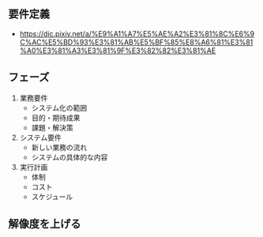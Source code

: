 ## 要件定義
- https://dic.pixiv.net/a/%E9%A1%A7%E5%AE%A2%E3%81%8C%E6%9C%AC%E5%BD%93%E3%81%AB%E5%BF%85%E8%A6%81%E3%81%A0%E3%81%A3%E3%81%9F%E3%82%82%E3%81%AE

## フェーズ
1. 業務要件
   - システム化の範囲
   - 目的・期待成果
   - 課題・解決策
2. システム要件
   - 新しい業務の流れ
   - システムの具体的な内容
3. 実行計画
   - 体制
   - コスト
   - スケジュール
  
## 解像度を上げる
